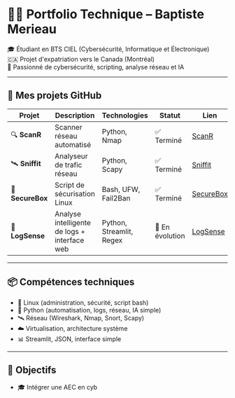 # 👨‍💻 Portfolio Technique – Baptiste Merieau

🎓 Étudiant en BTS CIEL (Cybersécurité, Informatique et Électronique)  
🇨🇦 Projet d'expatriation vers le Canada (Montréal)  
🔐 Passionné de cybersécurité, scripting, analyse réseau et IA

---

## 🚀 Mes projets GitHub

| Projet     | Description                                          | Technologies       | Statut | Lien |
|------------|------------------------------------------------------|--------------------|--------|------|
| 🔍 **ScanR** | Scanner réseau automatisé                          | Python, Nmap       | ✅ Terminé | [ScanR](https://github.com/baptmerieau/ScanR) |
| 🛰️ **Sniffit** | Analyseur de trafic réseau                       | Python, Scapy      | ✅ Terminé | [Sniffit](https://github.com/baptmerieau/Sniffit) |
| 🔐 **SecureBox** | Script de sécurisation Linux                    | Bash, UFW, Fail2Ban | ✅ Terminé | [SecureBox](https://github.com/baptmerieau/SecureBox) |
| 🧠 **LogSense** | Analyse intelligente de logs + interface web    | Python, Streamlit, Regex | 🧪 En évolution | [LogSense](https://github.com/baptmerieau/LogSense) |

---

## 📦 Compétences techniques

- 🐧 Linux (administration, sécurité, script bash)
- 🧠 Python (automatisation, logs, réseau, IA simple)
- 🛰️ Réseau (Wireshark, Nmap, Snort, Scapy)
- ☁️ Virtualisation, architecture système
- 📊 Streamlit, JSON, interface simple

---

## 🧭 Objectifs

- 🎓 Intégrer une AEC en cyb
